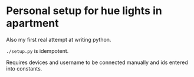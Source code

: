 # Personal setup for hue lights in apartment

Also my first real attempt at writing python.

`./setup.py` is idempotent.

Requires devices and username to be connected manually and ids entered into constants.
